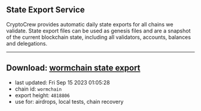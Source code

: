 ## State Export Service
CryptoCrew provides automatic daily state exports for all chains we validate. State export files can be used as genesis files and are a snapshot of the current blockchain state, including all validators, accounts, balances and delegations.

---
**Download: [wormchain state export](https://dl.ccvalidators.com/SERVICE/wormchain/wormchain_export_4818806.json)**
---

- last updated: Fri Sep 15 2023 01:05:28
- chain id: `wormchain`
- export height: `4818806`
- use for: airdrops, local tests, chain recovery
